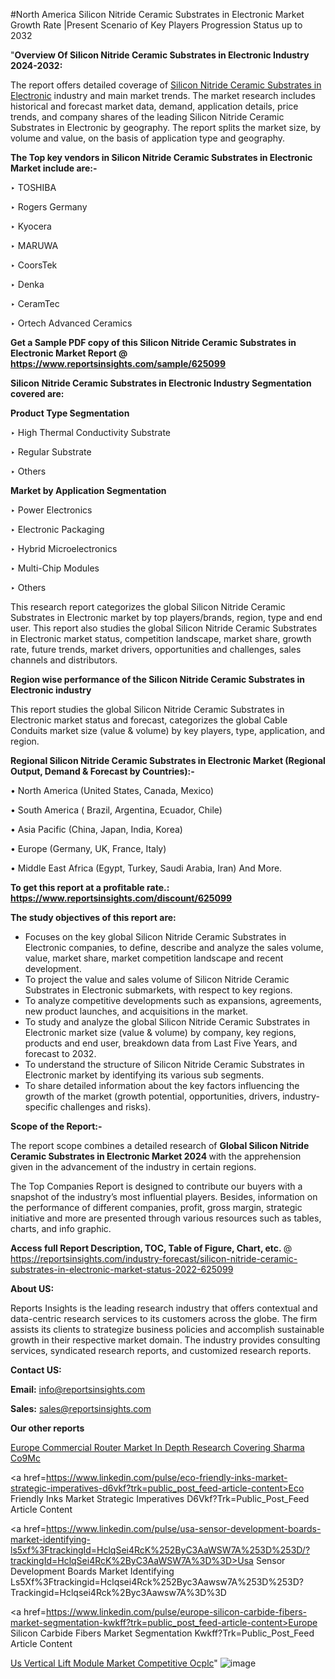 #North America Silicon Nitride Ceramic Substrates in Electronic Market Growth Rate |Present Scenario of Key Players Progression Status up to 2032

"<strong>Overview Of Silicon Nitride Ceramic Substrates in Electronic Industry 2024-2032:</strong>

The report offers detailed coverage of <a href=https://www.reportsinsights.com/sample/625099>Silicon Nitride Ceramic Substrates in Electronic</a> industry and main market trends. The market research includes historical and forecast market data, demand, application details, price trends, and company shares of the leading Silicon Nitride Ceramic Substrates in Electronic by geography. The report splits the market size, by volume and value, on the basis of application type and geography.

<strong>The Top key vendors in Silicon Nitride Ceramic Substrates in Electronic Market include are:- </strong>

‣ TOSHIBA

‣ Rogers Germany

‣ Kyocera

‣ MARUWA

‣ CoorsTek

‣ Denka

‣ CeramTec

‣ Ortech Advanced Ceramics

<strong>Get a Sample PDF copy of this Silicon Nitride Ceramic Substrates in Electronic Market Report </strong><strong>@ <a href=https://www.reportsinsights.com/sample/625099 style=color:#0000ff;>https://www.reportsinsights.com/sample/625099</a> </strong>

<strong>Silicon Nitride Ceramic Substrates in Electronic Industry Segmentation covered are:</strong>

<strong>Product Type Segmentation</strong>

‣    High Thermal Conductivity Substrate

‣ Regular Substrate

‣ Others

<strong>Market by Application Segmentation</strong>

‣   Power Electronics

‣ Electronic Packaging

‣ Hybrid Microelectronics

‣ Multi-Chip Modules

‣ Others

This research report categorizes the global Silicon Nitride Ceramic Substrates in Electronic market by top players/brands, region, type and end user. This report also studies the global Silicon Nitride Ceramic Substrates in Electronic market status, competition landscape, market share, growth rate, future trends, market drivers, opportunities and challenges, sales channels and distributors.

<strong>Region wise performance of the Silicon Nitride Ceramic Substrates in Electronic industry</strong><strong> </strong>

This report studies the global Silicon Nitride Ceramic Substrates in Electronic market status and forecast, categorizes the global Cable Conduits market size (value &amp; volume) by key players, type, application, and region. 

<strong>Regional Silicon Nitride Ceramic Substrates in Electronic Market (Regional Output, Demand &amp; Forecast by Countries):-</strong>

• North America (United States, Canada, Mexico)

• South America ( Brazil, Argentina, Ecuador, Chile)

• Asia Pacific (China, Japan, India, Korea)

• Europe (Germany, UK, France, Italy)

• Middle East Africa (Egypt, Turkey, Saudi Arabia, Iran) And More.

<strong>To get this report at a profitable rate.: <a href=https://www.reportsinsights.com/discount/625099 style=color:#0000ff;>https://www.reportsinsights.com/discount/625099</a></strong>

<strong>The study objectives of this report are:</strong>
<ul>
  <li>Focuses on the key global Silicon Nitride Ceramic Substrates in Electronic companies, to define, describe and analyze the sales volume, value, market share, market competition landscape and recent development.</li>
  <li>To project the value and sales volume of Silicon Nitride Ceramic Substrates in Electronic submarkets, with respect to key regions.</li>
  <li>To analyze competitive developments such as expansions, agreements, new product launches, and acquisitions in the market.</li>
  <li>To study and analyze the global Silicon Nitride Ceramic Substrates in Electronic market size (value &amp; volume) by company, key regions, products and end user, breakdown data from Last Five Years, and forecast to 2032.</li>
  <li>To understand the structure of Silicon Nitride Ceramic Substrates in Electronic market by identifying its various sub segments.</li>
  <li>To share detailed information about the key factors influencing the growth of the market (growth potential, opportunities, drivers, industry-specific challenges and risks).</li>
</ul>
<strong>Scope of the Report:-</strong><strong> </strong>

The report scope combines a detailed research of <strong>Global Silicon Nitride Ceramic Substrates in Electronic Market 2024 </strong>with the apprehension given in the advancement of the industry in certain regions.

The Top Companies Report is designed to contribute our buyers with a snapshot of the industry’s most influential players. Besides, information on the performance of different companies, profit, gross margin, strategic initiative and more are presented through various resources such as tables, charts, and info graphic.

<strong>Access full Report Description, TOC, Table of Figure, Chart, etc. </strong>@   <a href=https://reportsinsights.com/industry-forecast/silicon-nitride-ceramic-substrates-in-electronic-market-status-2022-625099 style=color:#0000ff;>https://reportsinsights.com/industry-forecast/silicon-nitride-ceramic-substrates-in-electronic-market-status-2022-625099</a>

<strong>About US:</strong>

Reports Insights is the leading research industry that offers contextual and data-centric research services to its customers across the globe. The firm assists its clients to strategize business policies and accomplish sustainable growth in their respective market domain. The industry provides consulting services, syndicated research reports, and customized research reports.

<strong>Contact US:</strong>

<p class=""""><b>Email:</b> <a href=mailto:info@reportsinsights.com>info@reportsinsights.com</a></p>
<p class=""""><b>Sales:</b> <a href=mailto:sales@reportsinsights.com>sales@reportsinsights.com</a></p>

<strong>Our other reports</strong>

<a href=https://www.linkedin.com/pulse/europe-commercial-router-market-in-depth-research-covering-sharma-co9mc/>Europe Commercial Router Market In Depth Research Covering Sharma Co9Mc</a>

<a href=https://www.linkedin.com/pulse/eco-friendly-inks-market-strategic-imperatives-d6vkf?trk=public_post_feed-article-content>Eco Friendly Inks Market Strategic Imperatives D6Vkf?Trk=Public_Post_Feed Article Content</a>

<a href=https://www.linkedin.com/pulse/usa-sensor-development-boards-market-identifying-ls5xf%3FtrackingId=HclqSei4RcK%252ByC3AaWSW7A%253D%253D/?trackingId=HclqSei4RcK%2ByC3AaWSW7A%3D%3D>Usa Sensor Development Boards Market Identifying Ls5Xf%3Ftrackingid=Hclqsei4Rck%252Byc3Aawsw7A%253D%253D?Trackingid=Hclqsei4Rck%2Byc3Aawsw7A%3D%3D</a>

<a href=https://www.linkedin.com/pulse/europe-silicon-carbide-fibers-market-segmentation-kwkff?trk=public_post_feed-article-content>Europe Silicon Carbide Fibers Market Segmentation Kwkff?Trk=Public_Post_Feed Article Content</a>

<a href=https://www.linkedin.com/pulse/us-vertical-lift-module-market-competitive-ocplc/>Us Vertical Lift Module Market Competitive Ocplc</a>"
![image](https://github.com/aakesh123242/RIMarket/assets/158431203/d6a335c9-7f76-4df6-94e1-75d8a2b3315c)
